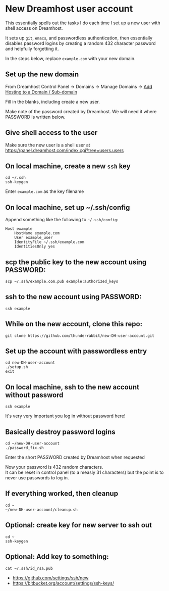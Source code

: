 # New Dreamhost user account

This essentially spells out the tasks I do each time I set up a new user with shell access on Dreamhost.

It sets up `git`, `emacs`, and passwordless authentication, then essentially disables password logins by creating a random 432 character password and helpfully forgetting it.

In the steps below, replace `example.com` with your new domain.

## Set up the new domain

From Dreamhost Control Panel -> Domains -> Manage Domains -> [Add Hosting to a Domain / Sub-domain](https://panel.dreamhost.com/index.cgi?tree=domain.manage&current_step=Index&next_step=ShowAddhttp&domain=)

Fill in the blanks, including create a new user.

Make note of the password created by Dreamhost.  We will need it where PASSWORD is written below.

## Give shell access to the user

Make sure the new user is a shell user at https://panel.dreamhost.com/index.cgi?tree=users.users

## On local machine, create a new `ssh` key
    cd ~/.ssh
    ssh-keygen

Enter `example.com` as the key filename

## On local machine, set up ~/.ssh/config

Append something like the following to `~/.ssh/config`:

    Host example
        HostName example.com
        User example_user
        IdentityFile ~/.ssh/example.com
        IdentitiesOnly yes

## scp the public key to the new account using PASSWORD:

    scp ~/.ssh/example.com.pub example:authorized_keys

## ssh to the new account using PASSWORD:

    ssh example

## While on the new account, clone this repo:

    git clone https://github.com/thunderrabbit/new-DH-user-account.git

## Set up the account with passwordless entry

    cd new-DH-user-account
    ./setup.sh
    exit

## On local machine, ssh to the new account without password

    ssh example

It's very very important you log in without password here!

## Basically destroy password logins

    cd ~/new-DH-user-account
    ./password_fix.sh

Enter the short PASSWORD created by Dreamhost when requested

Now your password is 432 random characters.  
It can be reset in control panel (to a measly 31 characters) but
the point is to never use passwords to log in.

## If everything worked, then cleanup

    cd ~
    ~/new-DH-user-account/cleanup.sh

## Optional: create key for new server to ssh out

    cd ~
    ssh-keygen

## Optional: Add key to something:

    cat ~/.ssh/id_rsa.pub

* https://github.com/settings/ssh/new
* https://bitbucket.org/account/settings/ssh-keys/
